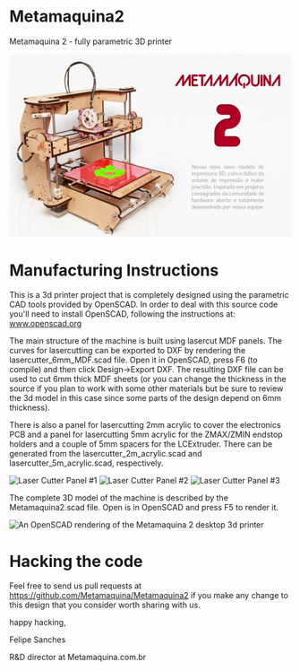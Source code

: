 
Metamaquina2
============

Metamaquina 2 - fully parametric 3D printer

![A photo of the Metamaquina 2 desktop 3d printer](img/MM2_header.jpg)

Manufacturing Instructions
==========================

This is a 3d printer project that is completely designed using the parametric CAD tools
 provided by OpenSCAD. In order to deal with this source code you'll need to install OpenSCAD,
following the instructions at: www.openscad.org

The main structure of the machine is built using lasercut MDF panels. The curves for lasercutting 
can be exported to DXF by rendering the lasercutter_6mm_MDF.scad file. Open it in OpenSCAD, press F6 (to compile) and then click Design->Export DXF. The resulting DXF file can be used to cut 6mm thick MDF sheets (or you can change the thickness in the source if you plan to work with some other materials but be sure to review the 3d model in this case since some parts of the design depend on 6mm thickness).

There is also a panel for lasercutting 2mm acrylic to cover the electronics PCB and a panel for lasercutting 5mm acrylic for the ZMAX/ZMIN endstop holders and a couple of 5mm spacers for the LCExtruder. There can be generated from the lasercutter_2m_acrylic.scad and lasercutter_5m_acrylic.scad, respectively. 

![Laser Cutter Panel #1](https://raw.github.com/Metamaquina/Metamaquina2/master/img/lasercutter_panel1.png)
![Laser Cutter Panel #2](https://raw.github.com/Metamaquina/Metamaquina2/master/img/lasercutter_panel2.png)
![Laser Cutter Panel #3](https://raw.github.com/Metamaquina/Metamaquina2/master/img/lasercutter_panel3.png)

The complete 3D model of the machine is described by the Metamaquina2.scad file. Open is in 
OpenSCAD and press F5 to render it.

![An OpenSCAD rendering of the Metamaquina 2 desktop 3d printer](https://raw.github.com/Metamaquina/Metamaquina2/master/img/MM2.png)

Hacking the code
================
Feel free to send us pull requests at https://github.com/Metamaquina/Metamaquina2
 if you make any change to this design that you consider worth sharing with us.

happy hacking,

Felipe Sanches

R&D director at Metamaquina.com.br


